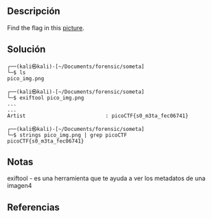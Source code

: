 ## Descripción
Find the flag in this [picture](https://jupiter.challenges.picoctf.org/static/00efdf2961da1e21470ffc0d496c3cc2/pico_img.png).
## Solución
```
┌──(kali㉿kali)-[~/Documents/forensic/someta]
└─$ ls
pico_img.png
                                    
┌──(kali㉿kali)-[~/Documents/forensic/someta]
└─$ exiftool pico_img.png 
...
...
Artist                          : picoCTF{s0_m3ta_fec06741}

```

```
┌──(kali㉿kali)-[~/Documents/forensic/someta]
└─$ strings pico_img.png | grep picoCTF
picoCTF{s0_m3ta_fec06741}

```
## Notas
exiftool - es una herramienta que te ayuda a ver los metadatos de una imagen4
## Referencias
